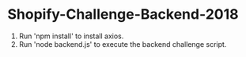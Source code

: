 # Shopify-Challenge-Backend-2018

1. Run 'npm install' to install axios.
2. Run 'node backend.js' to execute the backend challenge script.
